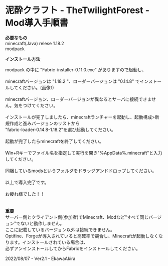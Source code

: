 # 泥酔クラフト - TheTwilightForest - Mod導入手順書 


**必要なもの** <br>
minecraft(Java) relese 1.18.2 <br>
modpack<br>

**インストール方法**

modpack の中に "Fabric-installer-0.11.0.exe" がありますので起動し、<br>
<br>
minecraftバージョンは "1.18.2 "、ローダーバージョンは "0.14.8" でインストールしてください。(画像1)<br>
<br>
minecraftバージョン、ローダーバージョンが異なるとサーバに接続できません。気をつけてください。<br>
<br>
インストールが完了しましたら、minecraftランチャーを起動し、起動構成>新規作成と進みバージョンのリストから<br>
"fabric-loader-0.14.8-1.18.2"を選び起動してください。<br>
<br>
起動が完了したらminecraftを終了してください。<br>
<br>
Win+Rキーでファイル名を指定して実行を開き"%AppData%\.minecraft"と入力してください。<br>
<br>
同梱しているmodsというフォルダをドラッグアンドドロップしてください。<br>
<br>
以上で導入完了です。<br>
<br>
お疲れ様でした！！<br>
<br>
<br>
**重要**<br>
サーバー側とクライアント側(参加者)でMinecraft、Modなど"すべて同じバージョン"でないと動作しません。<br>
ここに記載しているバージョン以外は接続できません。<br>
Optifine、Forgeが導入されていると高確率で競合し、Minecraftが起動しなくなります。インストールされている場合は、<br>
必ずアンインストールしてからFabricをインストールしてください。<br>


2022/08/07 - Ver2.1 - EkawaAkira
